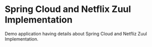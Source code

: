 # Spring Cloud and Netflix Zuul Implementation

Demo application having details about Spring Cloud and Netfliz Zuul Implementation. 
